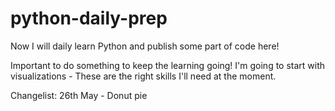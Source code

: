 # python-daily-prep
Now I will daily learn Python and publish some part of code here!

Important to do something to keep the learning going!
I'm going to start with visualizations - These are the right skills I'll need at the moment.

Changelist:
26th May - Donut pie

